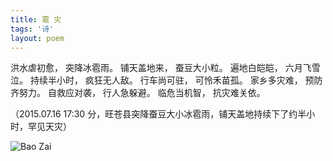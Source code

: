 ```yaml
---
title: 雹 灾
tags: '诗'
layout: poem
---
```


洪水虐初愈， 突降冰雹雨。
铺天盖地来， 蚕豆大小粒。
遍地白皑皑， 六月飞雪泣。
持续半小时， 疯狂无人敌。
行车尚可驻， 可怜禾苗孤。
家乡多灾难， 预防齐努力。
自救应对袭， 行人急躲避。
临危当机智， 抗灾难关依。

（2015.07.16 17:30 分，旺苍县突降蚕豆大小冰雹雨，铺天盖地持续下了约半小时，罕见天灾）

![Bao Zai](poems/bao-zai.jpg)

